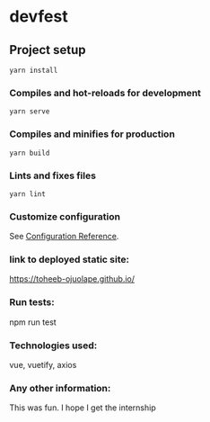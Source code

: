 # devfest

## Project setup
```
yarn install
```

### Compiles and hot-reloads for development
```
yarn serve
```

### Compiles and minifies for production
```
yarn build
```

### Lints and fixes files
```
yarn lint
```

### Customize configuration
See [Configuration Reference](https://cli.vuejs.org/config/).



### link to deployed static site: 
 https://toheeb-ojuolape.github.io/

### Run tests: 
  npm run test

### Technologies used: 
  vue, vuetify, axios

### Any other information: 
  This was fun. I hope I get the internship


